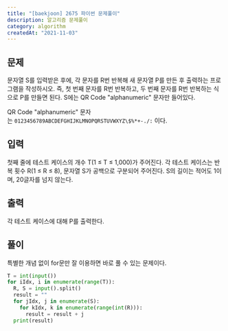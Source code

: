 ```yaml
---
title: "[baekjoon] 2675 파이썬 문제풀이"
description: 알고리즘 문제풀이
category: algorithm
createdAt: "2021-11-03"
---
```


## 문제

문자열 S를 입력받은 후에, 각 문자를 R번 반복해 새 문자열 P를 만든 후 출력하는 프로그램을 작성하시오. 즉, 첫 번째 문자를 R번 반복하고, 두 번째 문자를 R번 반복하는 식으로 P를 만들면 된다. S에는 QR Code "alphanumeric" 문자만 들어있다.

QR Code "alphanumeric" 문자는 `0123456789ABCDEFGHIJKLMNOPQRSTUVWXYZ\$%*+-./:` 이다.

## 입력

첫째 줄에 테스트 케이스의 개수 T(1 ≤ T ≤ 1,000)가 주어진다. 각 테스트 케이스는 반복 횟수 R(1 ≤ R ≤ 8), 문자열 S가 공백으로 구분되어 주어진다. S의 길이는 적어도 1이며, 20글자를 넘지 않는다.

## 출력

각 테스트 케이스에 대해 P를 출력한다.

## 풀이

특별한 개념 없이 for문만 잘 이용하면 바로 풀 수 있는 문제이다.

```python
T = int(input())
for iIdx, i in enumerate(range(T)):
  R, S = input().split()
  result = ""
  for jIdx, j in enumerate(S):
    for kIdx, k in enumerate(range(int(R))):
      result = result + j
  print(result)
```
